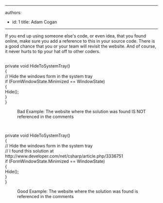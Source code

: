 

---
authors:
  - id: 1
    title: Adam Cogan
---




<span class='intro'> If you end up using someone else's code, or even idea, that you found online, make sure you add a reference to this in your source code. There is a good chance that you or your team will revisit the website. And of course, it never hurts to tip your hat off to other coders.<br>​​<br> </span>

<p class="ssw15-rteElement-CodeArea">​private void HideToSystemTray()<br>&#123;<br> // Hide the windows form in the system tray<br> if (FormWindowState.Minimized == WindowState)<br> &#123; <br> Hide();<br> &#125; <br>&#125;			 </p><dd class="ssw15-rteElement-FigureBad">​​​Bad Example&#58;&#160;The website where the solution was found IS NOT referenced in the comments</dd><p><br></p><p class="ssw15-rteElement-CodeArea">private void HideToSystemTray()<br>&#123;<br> // Hide the windows form in the system tray<br> // I found this solution at http&#58;//www.developer.com/net/csharp/article.php/3336751<br> if (FormWindowState.Minimized == WindowState)<br> &#123; <br> Hide();<br> &#125; <br>&#125;			 </p><dd class="ssw15-rteElement-FigureGood">Good Example&#58; The website where the solution was found is referenced in the comments​​<br></dd><p>​<br></p>


